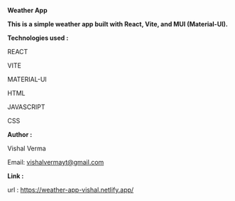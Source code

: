 **Weather App**

**This is a simple weather app built with React, Vite, and MUI (Material-UI).**

**Technologies used :**

REACT

VITE

MATERIAL-UI

HTML

JAVASCRIPT

CSS

**Author :**

Vishal Verma

Email: vishalvermayt@gmail.com

**Link :**

url : https://weather-app-vishal.netlify.app/
